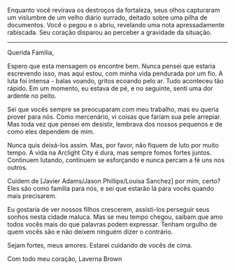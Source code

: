 Enquanto você revirava os destroços da fortaleza, seus olhos capturaram um vislumbre de um velho diário surrado, deitado sobre uma pilha de documentos. Você o pegou e o abriu, revelando uma nota apressadamente rabiscada. Seu coração disparou ao perceber a gravidade da situação.

---

Querida Família,

Espero que esta mensagem os encontre bem. Nunca pensei que estaria escrevendo isso, mas aqui estou, com minha vida pendurada por um fio. A luta foi intensa - balas voando, gritos ecoando pelo ar. Tudo aconteceu tão rápido. Em um momento, eu estava de pé, e no seguinte, senti uma dor ardente no peito.

Sei que vocês sempre se preocuparam com meu trabalho, mas eu queria prover para nós. Como mercenário, vi coisas que fariam sua pele arrepiar. Mas toda vez que pensei em desistir, lembrava dos nossos pequenos e de como eles dependem de mim.

Nunca quis deixá-los assim. Mas, por favor, não fiquem de luto por muito tempo. A vida na Arclight City é dura, mas sempre fomos fortes juntos. Continuem lutando, continuem se esforçando e nunca percam a fé uns nos outros.

Cuidem de [Javier Adams/Jason Phillips/Louisa Sanchez] por mim, certo? Eles são como família para nós, e sei que estarão lá para vocês quando mais precisarem.

Eu gostaria de ver nossos filhos crescerem, assisti-los perseguir seus sonhos nesta cidade maluca. Mas se meu tempo chegou, saibam que amo todos vocês mais do que palavras podem expressar. Tenham orgulho de quem vocês são e não deixem ninguém dizer o contrário.

Sejam fortes, meus amores. Estarei cuidando de vocês de cima.

Com todo meu coração,
Laverna Brown
